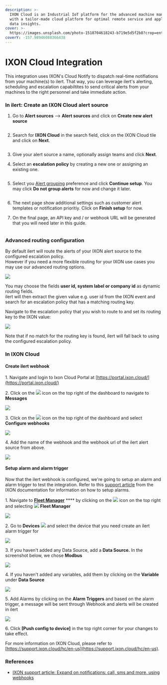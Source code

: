 ```yaml
---
description: >-
  IXON Cloud is an Industrial IoT platform for the advanced machine manufacturer
  with a tailor-made cloud platform for optimal remote service and applicable
  data insights.
cover: >-
  https://images.unsplash.com/photo-1518704618243-b719e5d5f2b8?crop=entropy&cs=srgb&fm=jpg&ixid=MnwxOTcwMjR8MHwxfHNlYXJjaHw0fHxpbmR1c3RyeSUyMDQuMHxlbnwwfHx8fDE2MzM5NjYyNTQ&ixlib=rb-1.2.1&q=85
coverY: -157.98946088366438
---
```


# IXON Cloud Integration

This integration uses IXON's Cloud Notify to dispatch real-time notifiations from your machine(s) to ilert. That way, you can leverage ilert's alerting, scheduling and escalation capabiltites to send critical alerts from your machines to the right personnel and take immediate action.

### In ilert: Create an IXON Cloud alert source

1.  Go to **Alert sources** --> **Alert sources** and click on **Create new alert source**

    <figure><img src="../../.gitbook/assets/Screenshot 2023-08-28 at 10.21.10.png" alt=""><figcaption></figcaption></figure>
2.  Search for **IXON Cloud** in the search field, click on the IXON Cloud tile and click on **Next**.&#x20;

    <figure><img src="../../.gitbook/assets/Screenshot 2023-08-28 at 10.24.23.png" alt=""><figcaption></figcaption></figure>
3. Give your alert source a name, optionally assign teams and click **Next**.
4.  Select an **escalation policy** by creating a new one or assigning an existing one.

    <figure><img src="../../.gitbook/assets/Screenshot 2023-08-28 at 11.37.47.png" alt=""><figcaption></figcaption></figure>
5.  Select you [Alert grouping](../../alerting/alert-sources.md#alert-grouping) preference and click **Continue setup**. You may click **Do not group alerts** for now and change it later.&#x20;

    <figure><img src="../../.gitbook/assets/Screenshot 2023-08-28 at 11.38.24.png" alt=""><figcaption></figcaption></figure>
6. The next page show additional settings such as customer alert templates or notification prioritiy. Click on **Finish setup** for now.
7.  On the final page, an API key and / or webhook URL will be generated that you will need later in this guide.

    <figure><img src="../../.gitbook/assets/Screenshot 2023-08-28 at 11.47.34 (1).png" alt=""><figcaption></figcaption></figure>

### Advanced routing configuration

By default ilert will route the alerts of your IXON alert source to the configured escalation policy.\
However if you need a more flexible routing for your IXON use cases you may use our advanced routing options.

![](<../../.gitbook/assets/image (52).png>)

You may choose the fields **user id, system label or company id** as dynamic routing fields.\
ilert will then extract the given value e.g. user id from the IXON event and search for an escalation policy that has a matching routing key.

Navigate to the escalation policy that you wish to route to and set its routing key to the IXON value:

![](<../../.gitbook/assets/image (47).png>)

Note that if no match for the routing key is found, ilert will fall back to using the configured escalation policy.

### In IXON Cloud

#### Create ilert webhook

1\. Navigate and login to Ixon Cloud Portal at [https://portal.ixon.cloud/](https://portal.ixon.cloud/)

2\. Click on the ![](https://cdn.ixon.cloud/support/website/images/gui-icons/mail_outline.svg) icon on the top right of the dashboard to navigate to **Messages**

![](../../.gitbook/assets/ixon-message.png)

3\. Click on the ![](https://cdn.ixon.cloud/support/website/images/gui-icons/settings_outline.svg) icon on the top right of the dashboard and select **Configure webhooks**

![](../../.gitbook/assets/ixon-webhook.png)

4\. Add the name of the webhook and the webhook url of the ilert alert source from above.

![](../../.gitbook/assets/ixon-newwebhook.png)

#### Setup alarm and alarm trigger

Now that the ilert webhook is configured, we're going to setup an alarm and alarm trigger to test the integration. Refer to this [support article](https://support.ixon.cloud/hc/en-us/articles/360016805380) from the IXON documentation for information on how to setup alarms.

1\. Navigate to [**Fleet Manager**](https://portal.ixon.cloud/fleet-manager) \*\*\*\* by clicking on the ![](https://cdn.ixon.cloud/support/website/images/gui-icons/apps_rounded.svg) icon on the top right and selecting ![](https://cdn.ixon.cloud/support/website/images/gui-icons/gear_outline.svg) **Fleet Manager**

![](../../.gitbook/assets/ixon-tofleet.png)

2\. Go to **Devices** ![](https://cdn.ixon.cloud/support/website/images/gui-icons/cloud_connectors_outline.svg) and select the device that you need create an ilert alarm trigger for

![](../../.gitbook/assets/ixon-device.png)

3\. If you haven't added any Data Source, add a **Data Source.** In the screenshot below, we chose **Modbus**

![](../../.gitbook/assets/ixon-datasource.png)

4\. If you haven't added any variables, add them by clicking on the **Variable** under **Data Source**

![](../../.gitbook/assets/ixon-variable.png)

5\. Add Alarms by clicking on the **Alarm Triggers** and based on the alarm trigger, a message will be sent through Webhook and alerts will be created in ilert

![](../../.gitbook/assets/ixon-trigger.png)

6\. Click **\[Push config to device]** in the top right corner for your changes to take effect.

For more information on IXON Cloud, please refer to [https://support.ixon.cloud/hc/en-us](https://support.ixon.cloud/hc/en-us).

### References

* [IXON support article: Expand on notifications: call, sms and more, using webhooks](https://support.ixon.cloud/hc/en-us/articles/360018158379-Expand-on-notifications-call-sms-and-more-using-webhooks)
